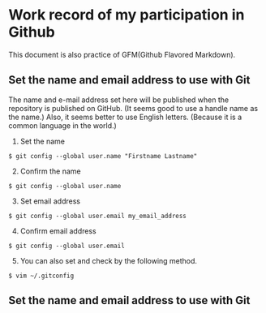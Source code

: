 # Work record of my participation in Github 
This document is also practice of GFM(Github Flavored Markdown).
## Set the name and email address to use with Git
The name and e-mail address set here will be published when the repository is published on GitHub.
(It seems good to use a handle name as the name.)
Also, it seems better to use English letters. (Because it is a common language in the world.) 
1. Set the name
```console
$ git config --global user.name "Firstname Lastname"
```

2. Confirm the name
```console
$ git config --global user.name
```

3. Set email address
```console
$ git config --global user.email my_email_address
```

4. Confirm email address
```console
$ git config --global user.email
```

5. You can also set and check by the following method.
```console
$ vim ~/.gitconfig
```

## Set the name and email address to use with Git

